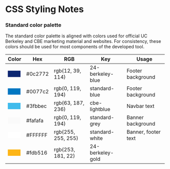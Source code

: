 # CSS Styling Notes

### Standard color palette
The standard color palette is aligned with colors used for official UC Berkeley and CBE marketing material and websites. For consistency, these colors should be used for most components of the developed tool.

|Color|Hex|RGB|Key|Usage|
| --- | --- | --- |---|---|
|<span style="display:inline-block; width:40px; height:20px; background-color:#0c2772;"></span>|#0c2772|rgb(12, 39, 114)|24-berkeley-blue|  Footer background |
|<span style="display:inline-block; width:40px; height:20px; background-color:#0077c2;"></span>|#0077c2|rgb(0, 119, 194)|standard-blue| Footer background|
|<span style="display:inline-block; width:40px; height:20px; background-color:#3fbbec;"></span>|#3fbbec|rgb(63, 187, 236)|cbe-lightblue|    Navbar text    |
|<span style="display:inline-block; width:40px; height:20px; background-color:#fafafa;"></span>|#fafafa|rgb(0, 119, 194)|standard-grey| Banner background |
|<span style="display:inline-block; width:40px; height:20px; background-color:#FFFFFF;"></span>|#FFFFFF|rgb(255, 255, 255)|standard-white|Banner, footer text|
|<span style="display:inline-block; width:40px; height:20px; background-color:#fdb516;"></span>|#fdb516|rgb(253, 181, 22)|24-berkeley-gold|    |
